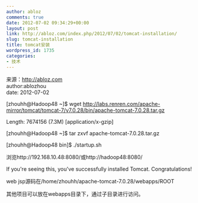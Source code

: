 ```yaml
---
author: abloz
comments: true
date: 2012-07-02 09:34:29+00:00
layout: post
link: http://abloz.com/index.php/2012/07/02/tomcat-installation/
slug: tomcat-installation
title: tomcat安装
wordpress_id: 1735
categories:
- 技术
---
```


来源：http://abloz.com  
author:ablozhou  
date: 2012-07-02

  


[zhouhh@Hadoop48 ~]$ wget http://labs.renren.com/apache-mirror/tomcat/tomcat-7/v7.0.28/bin/apache-tomcat-7.0.28.tar.gz

Length: 7674156 (7.3M) [application/x-gzip]

[zhouhh@Hadoop48 ~]$ tar zxvf apache-tomcat-7.0.28.tar.gz

[zhouhh@Hadoop48 bin]$ ./startup.sh

浏览http://192.168.10.48:8080/或http://hadoop48:8080/

If you're seeing this, you've successfully installed Tomcat. Congratulations!

web jsp源码在/home/zhouhh/apache-tomcat-7.0.28/webapps/ROOT

其他项目可以放在webapps目录下，通过子目录进行访问。

  


  

